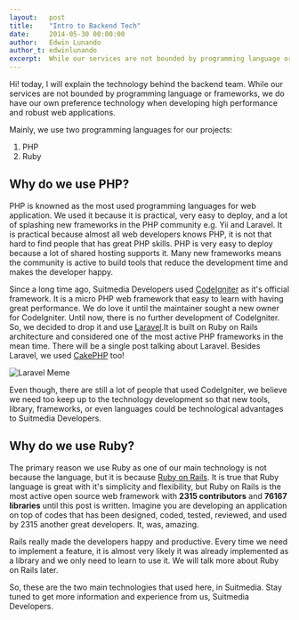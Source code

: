 ```yaml
---
layout:   post
title:    "Intro to Backend Tech"
date:     2014-05-30 00:00:00
author:   Edwin Lunando
author_t: edwinlunando
excerpt:  While our services are not bounded by programming language or frameworks, we do have our own preference technology when developing high performance and robust web applications.
---
```



Hi! today, I will explain the technology behind the backend team. While our services are not bounded by programming language or frameworks, we do have our own preference technology when developing high performance and robust web applications.

Mainly, we use two programming languages for our projects:

1. PHP
2. Ruby

## Why do we use PHP? ##

PHP is knowned as the most used programming languages for web application. We used it because it is practical, very easy to deploy, and a lot of splashing new frameworks in the PHP community e.g. Yii and Laravel. It is practical because almost all web developers knows PHP, it is not that hard to find people that has great PHP skills. PHP is very easy to deploy because a lot of shared hosting supports it. Many new frameworks means the community is active to build tools that reduce the development time and makes the developer happy.

Since a long time ago, Suitmedia Developers used [CodeIgniter][codeigniter] as it's official framework. It is a micro PHP web framework that easy to learn with having great performance. We do love it until the maintainer sought a new owner for CodeIgniter. Until now, there is no further development of CodeIgniter. So, we decided to drop it and use [Laravel][laravel].It is built on Ruby on Rails architecture and considered one of the most active PHP frameworks in the mean time. There will be a single post talking about Laravel. Besides Laravel, we used [CakePHP][cakephp] too!

![Laravel Meme][laravel-meme]

Even though, there are still a lot of people that used CodeIgniter, we believe we need too keep up to the technology development so that new tools, library, frameworks, or even languages could be technological advantages to Suitmedia Developers.

## Why do we use Ruby? ##

The primary reason we use Ruby as one of our main technology is not because the language, but it is because [Ruby on Rails][rails]. It is true that Ruby language is great with it's simplicity and flexibility, but Ruby on Rails is the most active open source web framework with **2315 contributors** and **76167 libraries** until this post is written. Imagine you are developing an application on top of codes that has been designed, coded, tested, reviewed, and used by 2315 another great developers. It, was, amazing.

Rails really made the developers happy and productive. Every time we need to implement a feature, it is almost very likely it was already implemented as a library and we only need to learn to use it. We will talk more about Ruby on Rails later.

So, these are the two main technologies that used here, in Suitmedia. Stay tuned to get more information and experience from us, Suitmedia Developers.

[jekyll]:    http://jekyllrb.com
[gh-pages]:  https://pages.github.com/
[php-logo]:  http://www.php.net//images/logos/php-med-trans-light.gif
[codeigniter]: http://ellislab.com/codeigniter
[laravel]: http://laravel.com/
[cakephp]: http://cakephp.org/
[laravel-meme]: http://t2.gstatic.com/images?q=tbn:ANd9GcTNBAU1vWSpS6oFEVm9NRxowL3RFO_pftxLXezuCQ5b1c439wdL "Laravel Doge Meme"
[rails]: http://rubyonrails.org/
